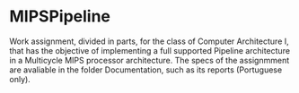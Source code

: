 # MIPSPipeline
 
Work assignment, divided in parts, for the class of Computer Architecture I, that has the objective of implementing a full supported Pipeline architecture in a Multicycle MIPS processor architecture. The specs of the assignmment are avaliable in the folder Documentation, such as its reports (Portuguese only).
